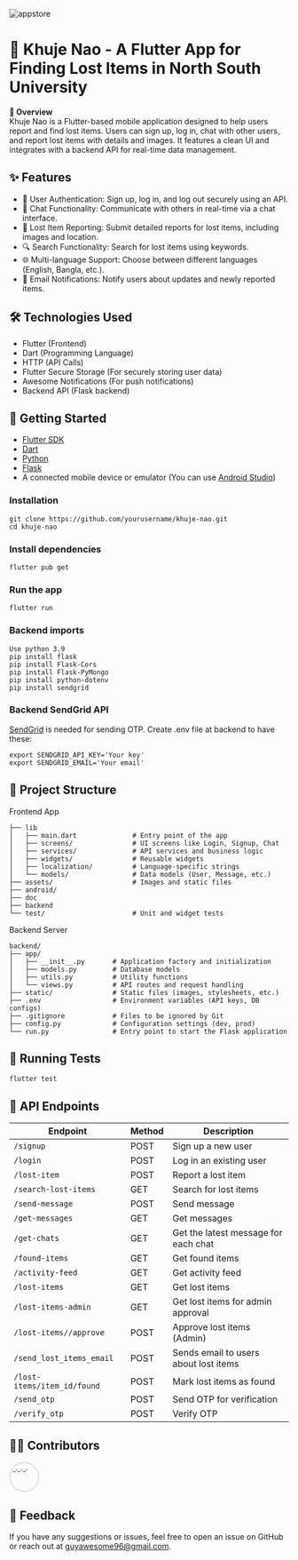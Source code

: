 ![appstore](https://github.com/user-attachments/assets/300591ee-933c-4227-9467-c4e8af6736f3)

# 📱 Khuje Nao - A Flutter App for Finding Lost Items in North South University
**📖 Overview** <br>
Khuje Nao is a Flutter-based mobile application designed to help users report and find lost items. Users can sign up, log in, chat with other users, and report lost items with details and images. It features a clean UI and integrates with a backend API for real-time data management.

## ✨ Features
* 🔐 User Authentication: Sign up, log in, and log out securely using an API.
* 💬 Chat Functionality: Communicate with others in real-time via a chat interface.
* 📄 Lost Item Reporting: Submit detailed reports for lost items, including images and location.
* 🔍 Search Functionality: Search for lost items using keywords.
* 🌐 Multi-language Support: Choose between different languages (English, Bangla, etc.).
* 📧 Email Notifications: Notify users about updates and newly reported items.

## 🛠️ Technologies Used
* Flutter (Frontend)
* Dart (Programming Language)
* HTTP (API Calls)
* Flutter Secure Storage (For securely storing user data)
* Awesome Notifications (For push notifications)
* Backend API (Flask backend)

## 🚀 Getting Started
* [Flutter SDK](https://flutter.dev/)
* [Dart](https://dart.dev/)
* [Python](https://docs.python.org/3/)
* [Flask](https://flask.palletsprojects.com/en/stable/)
* A connected mobile device or emulator (You can use [Android Studio](https://developer.android.com/studio))

### Installation
```
git clone https://github.com/yourusername/khuje-nao.git
cd khuje-nao
```
### Install dependencies
```
flutter pub get
```
### Run the app
```
flutter run
```
### Backend imports
```
Use python 3.9
pip install flask
pip install Flask-Cors
pip install Flask-PyMongo
pip install python-dotenv
pip install sendgrid
```

### Backend SendGrid API
[SendGrid](https://sendgrid.com/en-us) is needed for sending OTP.
Create .env file at backend to have these:
```
export SENDGRID_API_KEY='Your key'
export SENDGRID_EMAIL='Your email'
```

## 📁 Project Structure
Frontend App
```
├── lib
│   ├── main.dart              # Entry point of the app
│   ├── screens/               # UI screens like Login, Signup, Chat
│   ├── services/              # API services and business logic
│   ├── widgets/               # Reusable widgets
│   ├── localization/          # Language-specific strings
│   └── models/                # Data models (User, Message, etc.)
├── assets/                    # Images and static files
├── android/
├── doc
├── backend
└── test/                      # Unit and widget tests
```
Backend Server
```
backend/
├── app/
│   ├── __init__.py       # Application factory and initialization
│   ├── models.py         # Database models
│   ├── utils.py          # Utility functions
│   └── views.py          # API routes and request handling
├── static/               # Static files (images, stylesheets, etc.)
├── .env                  # Environment variables (API keys, DB configs)
├── .gitignore            # Files to be ignored by Git
├── config.py             # Configuration settings (dev, prod)
└── run.py                # Entry point to start the Flask application
```

## 🧪 Running Tests
```
flutter test
```
## 📮 API Endpoints
<table>
  <thead>
    <tr><th>Endpoint</th><th>Method</th><th>Description</th></tr></thead>
  <tbody><tr><td><code>/signup</code></td><td>POST</td>
    <td>Sign up a new user</td></tr><tr><td><code>/login</code></td><td>POST</td><td>Log in an existing user</td></tr><tr><td><code>/lost-item</code></td><td>POST</td><td>Report a lost item</td></tr>
    <tr><td><code>/search-lost-items</code></td><td>GET</td><td>Search for lost items</td></tr>
    <tr><td><code>/send-message</code></td><td>POST</td><td>Send message</td></tr>
    <tr><td><code>/get-messages</code></td><td>GET</td><td>Get messages</td></tr>
    <tr><td><code>/get-chats</code></td><td>GET</td><td>Get the latest message for each chat</td></tr>
    <tr><td><code>/found-items</code></td><td>GET</td><td>Get found items</td></tr>
    <tr><td><code>/activity-feed</code></td><td>GET</td><td>Get activity feed</td></tr>
    <tr><td><code>/lost-items</code></td><td>GET</td><td>Get lost items</td></tr>
    <tr><td><code>/lost-items-admin</code></td><td>GET</td><td>Get lost items for admin approval</td></tr>
    <tr><td><code>/lost-items/<item_id>/approve</code></td><td>POST</td><td>Approve lost items (Admin)</td></tr>
    <tr><td><code>/send_lost_items_email</code></td><td>POST</td><td>Sends email to users about lost items</td></tr>
    <tr><td><code>/lost-items/item_id/found</code></td><td>POST</td><td>Mark lost items as found</td></tr>
    <tr><td><code>/send_otp</code></td><td>POST</td><td>Send OTP for verification</td></tr><tr><td><code>/verify_otp</code></td><td>POST</td><td>Verify OTP</td></tr>
    </tbody>
</table>
      
## 🧑‍💻 Contributors
<div style="display: inline-block; position: relative; width: 50px; height: 50px; overflow: hidden; border-radius: 50%; border: 2px solid #ddd;">
  <a href="https://github.com/Mostakim52">
    <img src="https://avatars.githubusercontent.com/u/104221451?v=4" style="width: 10%; height: 10%; object-fit: cover;">
  </a>
  <a href="https://github.com/Emran-Emon">
    <img src="https://avatars.githubusercontent.com/u/97731993?v=4" style="width: 10%; height: 10%; object-fit: cover;">
  </a>
  <a href="https://github.com/Md-Musfiq-Hossain">
    <img src="https://avatars.githubusercontent.com/u/160261648?v=4" style="width: 10%; height: 10%; object-fit: cover;">
  </a>
  <a href="https://github.com/RPAhNaf">
    <img src="https://avatars.githubusercontent.com/u/160027571?v=4" style="width: 10%; height: 10%; object-fit: cover;">
  </a>
</div>


## 📝 Feedback
If you have any suggestions or issues, feel free to open an issue on GitHub or reach out at guyawesome96@gmail.com.
